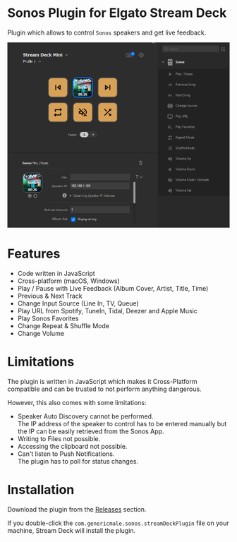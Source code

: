 # Sonos Plugin for Elgato Stream Deck
Plugin which allows to control `Sonos` speakers and get live feedback.

![](screenshot.png)

# Features
- Code written in JavaScript
- Cross-platform (macOS, Windows)
- Play / Pause with Live Feedback (Album Cover, Artist, Title, Time)
- Previous & Next Track
- Change Input Source (Line In, TV, Queue)
- Play URL from Spotify, TuneIn, Tidal, Deezer and Apple Music
- Play Sonos Favorites
- Change Repeat & Shuffle Mode
- Change Volume

# Limitations

The plugin is written in JavaScript which makes it Cross-Platform compatible and can be trusted to not perform anything dangerous.  

However, this also comes with some limitations:
- Speaker Auto Discovery cannot be performed.  
The IP address of the speaker to control has to be entered manually but the IP can be easily retrieved from the Sonos App.
- Writing to Files not possible.
- Accessing the clipboard not possible.
- Can't listen to Push Notifications.  
The plugin has to poll for status changes.

# Installation
Download the plugin from the [Releases](https://github.com/GenericMale/streamdeck-sonos/releases/) section.

If you double-click the `com.genericmale.sonos.streamDeckPlugin` file on your machine, Stream Deck will install the plugin.
